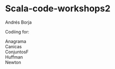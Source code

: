 # Scala-code-workshops2
Andrés Borja

Codiing for:  

Anagrama  
Canicas  
ConjuntosF  
Huffman  
Newton  


